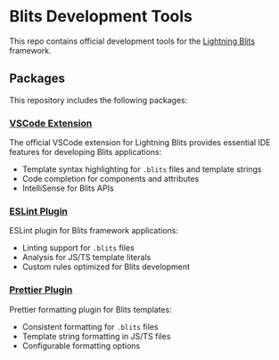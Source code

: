 # Blits Development Tools

This repo contains official development tools for the [Lightning Blits](https://lightningjs.io/) framework.

## Packages

This repository includes the following packages:

### [VSCode Extension](./vscode-extension)

The official VSCode extension for Lightning Blits provides essential IDE features for developing Blits applications:

- Template syntax highlighting for `.blits` files and template strings
- Code completion for components and attributes
- IntelliSense for Blits APIs

### [ESLint Plugin](./eslint-plugin-blits)

ESLint plugin for Blits framework applications:
- Linting support for `.blits` files
- Analysis for JS/TS template literals
- Custom rules optimized for Blits development

### [Prettier Plugin](./prettier-plugin-blits)

Prettier formatting plugin for Blits templates:
- Consistent formatting for `.blits` files
- Template string formatting in JS/TS files
- Configurable formatting options

